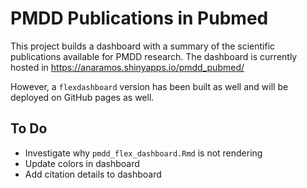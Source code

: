 # PMDD Publications in Pubmed

This project builds a dashboard with a summary of the scientific publications available for PMDD research. The dashboard is currently hosted in https://anaramos.shinyapps.io/pmdd_pubmed/

However, a `flexdashboard` version has been built as well and will be deployed on GitHub pages as well. 

## To Do

- Investigate why `pmdd_flex_dashboard.Rmd` is not rendering
- Update colors in dashboard
- Add citation details to dashboard








